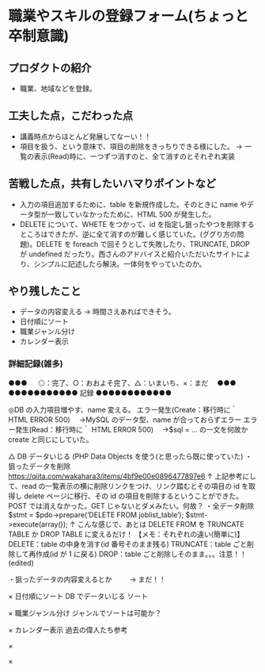 # 職業やスキルの登録フォーム(ちょっと卒制意識)

## プロダクトの紹介

-  職業、地域などを登録。

## 工夫した点，こだわった点

-  講義時点からほとんど発展してなーい！！
-  項目を扱う、という意味で、項目の削除をきっちりできる様にした。
   → 一覧の表示(Read)時に、一つずつ消すのと、全て消すのとそれぞれ実装

## 苦戦した点，共有したいハマりポイントなど

-  入力の項目追加するために、table を新規作成した。そのときに name やデータ型が一致していなかったために、HTML 500 が発生した。
-  DELETE について、WHETE をつかって、id を指定し狙ったやつを削除するところはできたが、逆に全て消すのが難しく感じていた。(ググり方の問題)。DELETE を foreach で回そうとして失敗したり、TRUNCATE, DROP が undefined だったり。西さんのアドバイスと紹介いただいたサイトにより、シンプルに記述したら解決。一体何をやっていたのか。

## やり残したこと

-  データの内容変える → 時間さえあればできそう。
-  日付順にソート
-  職業ジャンル分け
-  カレンダー表示

### 詳細記録(雑多)

●●● 　 ◎：完了、○：おおよそ完了、△：いまいち、×：まだ　 ●●●
●●●●●●●●●●● 記録 ●●●●●●●●●●●●

◎DB の入力項目増やす、name 変える。
エラー発生(Create：移行時に｀ HTML ERROR 500)　 →MySQL のデータ型、name が合っておらずエラー
エラー発生(Read：移行時に｀ HTML ERROR 500)　 →$sql = ... の一文を何故か create と同じにしていた。

△ DB データいじる (PHP Data Objects を使う(と思ったら既に使っていた)
・狙ったデータを削除
https://qiita.com/wakahara3/items/4bf9e00e0896477897e6
↑ 上記参考にして、read の一覧表示の横に削除リンクをつけ、リンク踏むとその項目の id を取得し delete ページに移行、その id の項目を削除するということができた。
POST では消えなかった。GET じゃないとダメみたい。何故？
・全データ削除
$stmt = $pdo->prepare(‘DELETE FROM joblist_table’);
$stmt->execute(array());
↑ こんな感じで、あとは DELETE FROM を TRUNCATE TABLE か DROP TABLE に変えるだけ！
【メモ：それぞれの違い(簡単に)】
DELETE：table の中身を消す(id 番号そのまま残る)
TRUNCATE：table ごと削除して再作成(id が 1 に戻る)
DROP：table ごと削除しそのまま。。。注意！！ (edited)

・狙ったデータの内容変えるとか
　　 → まだ！！

× 日付順にソート
DB でデータいじる
ソート

× 職業ジャンル分け
ジャンルでソートは可能か？

× カレンダー表示
過去の偉人たち参考

×

×
